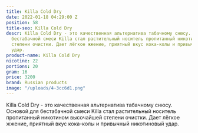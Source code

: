 ```yaml
---
title: Killa Cold Dry
date: 2022-01-18 04:29:00 Z
position: 58
title-seo: Killa Cold Dry
descr: Killa Cold Dry - это качественная альтернатива табачному снюсу. Основой для
  бестабачной смеси Killa стал растительный носитель пропитанный никотином высочайшей
  степени очистки. Дает лёгкое жжение, приятный вкус кока-колы и привычный никотиновый
  удар.
product-name: Killa Cold Dry
nicotine: 22
portions: 20
gram: 16
price: 3200
brand: Russian products
image: "/uploads/4-3cc6d1.png"
---
```


Killa Cold Dry - это качественная альтернатива табачному снюсу. Основой для бестабачной смеси Killa стал растительный носитель пропитанный никотином высочайшей степени очистки. Дает лёгкое жжение, приятный вкус кока-колы и привычный никотиновый удар.